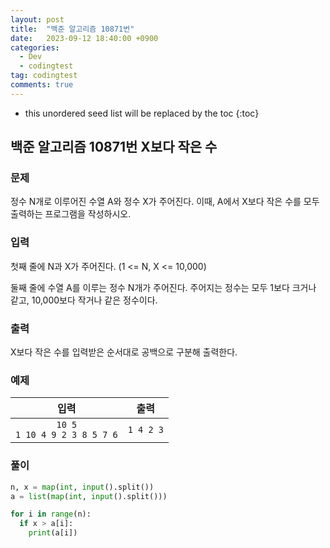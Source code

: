 ```yaml
---
layout: post
title:  "백준 알고리즘 10871번"
date:   2023-09-12 18:40:00 +0900
categories:
  - Dev
  - codingtest
tag: codingtest
comments: true
---
```


* this unordered seed list will be replaced by the toc
{:toc}

## 백준 알고리즘 10871번 X보다 작은 수

### 문제

정수 N개로 이루어진 수열 A와 정수 X가 주어진다. 이때, A에서 X보다 작은 수를 모두 출력하는 프로그램을 작성하시오.

### 입력

첫째 줄에 N과 X가 주어진다. (1 <= N, X <= 10,000)

둘째 줄에 수열 A를 이루는 정수 N개가 주어진다. 주어지는 정수는 모두 1보다 크거나 같고, 10,000보다 작거나 같은 정수이다.

### 출력

X보다 작은 수를 입력받은 순서대로 공백으로 구분해 출력한다.

### 예제

| 입력 | 출력 |
| :--: | :--: |
| `10 5` <br/> `1 10 4 9 2 3 8 5 7 6` | `1 4 2 3` |

### 풀이

```py
n, x = map(int, input().split())
a = list(map(int, input().split()))

for i in range(n):
  if x > a[i]:
    print(a[i])
```
